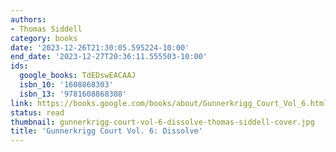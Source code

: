 ```yaml
---
authors:
- Thomas Siddell
category: books
date: '2023-12-26T21:30:05.595224-10:00'
end_date: '2023-12-27T20:36:11.555503-10:00'
ids:
  google_books: TdEDswEACAAJ
  isbn_10: '1608868303'
  isbn_13: '9781608868308'
link: https://books.google.com/books/about/Gunnerkrigg_Court_Vol_6.html?hl=&id=TdEDswEACAAJ
status: read
thumbnail: gunnerkrigg-court-vol-6-dissolve-thomas-siddell-cover.jpg
title: 'Gunnerkrigg Court Vol. 6: Dissolve'
---
```

